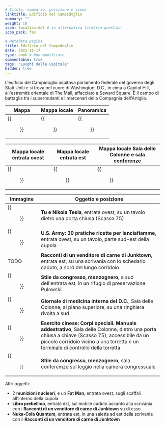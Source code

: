 ```yaml
---
# Titolo, sommario, posizione e icona
linktitle: Edificio del Campidoglio
summary: ""
weight: 10
icon: location-dot # in alternativa location-question
icon_pack: fas

# Metadata pagina
title: Edificio del Campidoglio
date: 2022-11-17
type: book # Non modificare
commentable: true
tags: "Luoghi della Capitale"
hidden: true
---
```



L'edificio del Campidoglio ospitava parlamento federale del governo degli Stati Uniti e si trova nel cuore di Washington, D.C., in cima a Capitol Hill, all'estremità orientale di The Mall, affacciato a Seward Square. È il campo di battaglia tra i supermutanti e i mercenari della Compagnia dell'Artiglio.

| Mappa | Mappa locale | Panoramica |
| ----- | ------------ | ---------- |
| {{<figure src="fo3/Capitol_Building_loc.webp">}}  | {{<figure src="fo3/Capitol_Building_loc_map.webp">}}  | {{<figure src="fo3/The_Capitol-1.webp">}}  |

| Mappa locale entrata ovest | Mappa locale entrata est | Mappa locale Sala delle Colonne e sala conferenze |
| ----- | ------------ | ---------- |
|  {{<figure src="fo3/CB_west_entrance_loc_map.webp">}} | {{<figure src="fo3/CB_east_entrance_loc_map.webp">}}  |  {{<figure src="fo3/CB_Columns_and_Conference_Hall_loc_map.webp">}} |


| Immagine                                           | Oggetto e posizione                                                                                                                                                                                                               |
| -------------------------------------------------- | --------------------------------------------------------------------------------------------------------------------------------------------------------------------------------------------------------------------------------- |
| {{<figure src="fo3/Nikola_Tesla_and_You_Capitol_building.webp">}}    | **Tu e Nikola Tesla**, entrata ovest, su un tavolo dietro una porta chiusa (Scasso 75)                                                                                                                                            |
| {{<figure src="fo3/US_Army_HFR_Capitol_Building.webp">}}             | **U.S. Army: 30 pratiche ricette per lanciafiamme**, entrata ovest, su un tavolo, parte sud-est della cupola                                                                                                                      |
| TODO                                               | **Racconti di un venditore di carne di Junktown**, entrata est, su una scrivania con lo schedario caduto, a nord del lungo corridoio                                                                                              |
| {{<figure src="fo3/FO3_LCS_Capitol_Building_Pulowski 1.webp">}}      | **Stile da congresso, menzognero**,  a sud dell'entrata est, in un rifugio di preservazione Pulowski                                                                                                                              |
| {{<figure src="fo3/DC_Journal_of_IM_Capitol_Building_HofC.webp">}}   | **Giornale di medicina interna del D.C.**, Sala delle Colonne, al piano superiore, su una ringhiera rivolta a sud                                                                                                                 |
| {{<figure src="fo3/FO3_CA_SOTM_Capitol.webp">}}                      | **Esercito cinese: Corpi speciali. Manuale addestrativo**, Sala delle Colonne, dietro una porta chiusa a chiave (Scasso 75), accessibile da un piccolo corridoio vicino a una torretta e un terminale di controllo della torretta |
| {{<figure src="fo3/FO3_LCS_Capitol_Building_Conference_Hall.webp">}} | **Stile da congresso, menzognero**, sala conferemze sul leggio nella camera congressuale                                                                                                                                          |

Altri oggetti:
- 2 **munizioni nucleari**, e un **Fat Man**, entrata ovest, sugli scaffali all'interno della cupola
- **Libro prebellico**, entrata est, sul mobile caduto accanto alla scrivania con i **Racconti di un venditore di carne di Junktown** su di esso.
- **Nuka-Cola Quantum**, entrata est, in una saletta ad est della scrivania con il  **Racconti di un venditore di carne di Junktown**